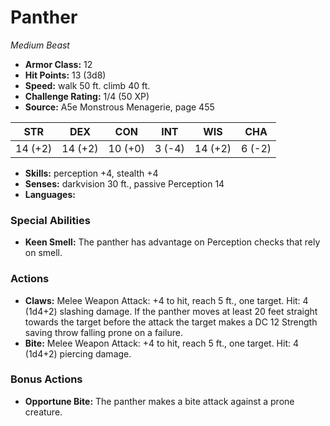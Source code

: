 # Panther

*Medium* *Beast*

- **Armor Class:** 12
- **Hit Points:** 13 (3d8)
- **Speed:** walk 50 ft. climb 40 ft.
- **Challenge Rating:** 1/4 (50 XP)
- **Source:** A5e Monstrous Menagerie, page 455

| STR | DEX | CON | INT | WIS | CHA |
| --- | --- | --- | --- | --- | --- |
| 14 (+2) | 14 (+2) | 10 (+0) | 3 (-4) | 14 (+2) | 6 (-2) |

- **Skills:** perception +4, stealth +4
- **Senses:** darkvision 30 ft., passive Perception 14
- **Languages:** 

### Special Abilities

- **Keen Smell:** The panther has advantage on Perception checks that rely on smell.

### Actions

- **Claws:** Melee Weapon Attack: +4 to hit, reach 5 ft., one target. Hit: 4 (1d4+2) slashing damage. If the panther moves at least 20 feet straight towards the target before the attack  the target makes a DC 12 Strength saving throw  falling prone on a failure.
- **Bite:** Melee Weapon Attack: +4 to hit, reach 5 ft., one target. Hit: 4 (1d4+2) piercing damage.

### Bonus Actions

- **Opportune Bite:** The panther makes a bite attack against a prone creature.


